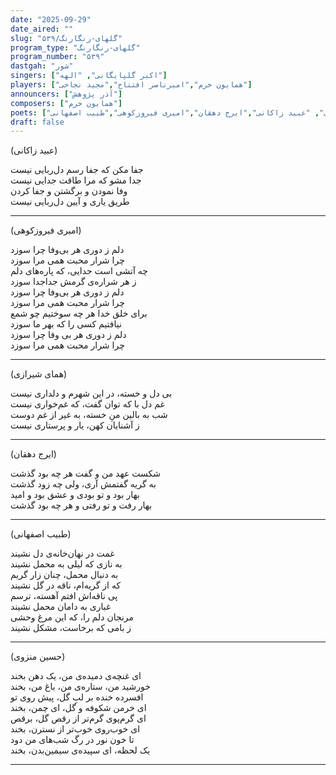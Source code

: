 ```yaml
---
date: "2025-09-29"
date_aired: ""
slug: "گلهای-رنگارنگ/۵۳۹"
program_type: "گلهای-رنگارنگ"
program_number: "۵۳۹"
dastgah: "شور"
singers: ["اکبر گلپایگانی", "الهه"]
players: ["همایون خرم","امیرناصر افتتاح","مجید نجاحی"]
announcers: ["آذر پژوهش"]
composers: ["همایون خرم"]
poets: ["همای شیرازی","حسین منزوی", "عبید زاکانی","ایرج دهقان","امیری فیروزکوهی","طبیب اصفهانی"]
draft: false
---
```


(عبید زاکانی)

جفا مکن که جفا رسم دل‌ربایی نیست  
جدا مشو که مرا طاقت جدایی نیست  
وفا نمودن و برگشتن و جفا کردن  
طریق یاری و آیین دل‌ربایی نیست  

---

(امیری فیروزکوهی)

دلم ز دوری هر بی‌وفا چرا سوزد  
چرا شرار محبت همی مرا سوزد  
چه آتشی است جدایی، که پاره‌های دلم  
ز هر شراره‌ی گرمش جداجدا سوزد  
دلم ز دوری هر بی‌وفا چرا سوزد  
چرا شرار محبت همی مرا سوزد  
برای خلق خدا هر چه سوختیم چو شمع  
نیافتیم کسی را که بهر ما سوزد  
دلم ز دوری هر بی وفا چرا سوزد  
چرا شرار محبت همی مرا سوزد

---

(همای شیرازی)

بی دل و خسته، در این شهرم و دلداری نیست  
غم دل با که توان گفت، که غم‌خواری نیست  
شب به بالین منِ خسته، به غیر از غم دوست  
ز آشنایان کهن، یار و پرستاری نیست

---

(ایرج دهقان)

شکست عهد من و گفت هر چه بود گذشت  
به گریه گفتمش آری، ولی چه زود گذشت  
بهار بود و تو بودی و عشق بود و امید  
بهار رفت و تو رفتی و هر چه بود گذشت

---
 
(طبیب اصفهانی)

غمت در نهان‌خانه‌ی دل نشیند  
به نازی که لیلی به محمل نشیند  
به دنبال محمل، چنان زار گریم  
که از گریه‌ام، ناقه در گل نشیند  
پی ناقه‌اش افتم آهسته، ترسم  
غباری به دامان محمل نشیند  
مرنجان دلم را، که این مرغ وحشی  
ز بامی که برخاست، مشکل نشیند

---

(حسین منزوی)

ای غنچه‌ی دمیده‌ی من، یک دهن بخند  
خورشید من، ستاره‌ی من، باغ من، بخند    
افسرده خنده بر لبِ گل، پیش روی تو  
ای خرمن شکوفه و گل، ای چمن، بخند  
ای گرم‌پوی گرم‌تر از رقص گل، برقص  
ای خوب‌روی خوب‌تر از نسترن، بخند  
تا خون نور در رگ شب‌های من دود  
یک لحظه‌، ای سپیده‌ی ‌سیمین‌بدن، بخند

---
